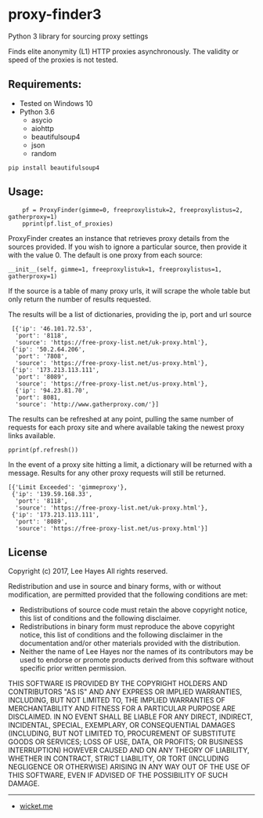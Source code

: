 # proxy-finder3
Python 3 library for sourcing proxy settings

Finds elite anonymity (L1) HTTP proxies asynchronously. The validity or speed of the proxies is not tested.
 

Requirements:
------
* Tested on Windows 10
* Python 3.6
  * asycio
  * aiohttp
  * beautifulsoup4
  * json
  * random

```
pip install beautifulsoup4
```

Usage:
------
```
    pf = ProxyFinder(gimme=0, freeproxylistuk=2, freeproxylistus=2, gatherproxy=1)
    pprint(pf.list_of_proxies)
```

ProxyFinder creates an instance that retrieves proxy details from the sources provided. If you wish to ignore a particular source, then provide it with the value 0.
The default is one proxy from each source:
```
__init__(self, gimme=1, freeproxylistuk=1, freeproxylistus=1, gatherproxy=1)
```

If the source is a table of many proxy urls, it will scrape the whole table but only return the number of results requested.

The results will be a list of dictionaries, providing the ip, port and url source

```
 [{'ip': '46.101.72.53',
  'port': '8118',
  'source': 'https://free-proxy-list.net/uk-proxy.html'},
 {'ip': '50.2.64.206',
  'port': '7808',
  'source': 'https://free-proxy-list.net/us-proxy.html'},
 {'ip': '173.213.113.111',
  'port': '8089',
  'source': 'https://free-proxy-list.net/us-proxy.html'},
  {'ip': '94.23.81.70',
  'port': 8081,
  'source': 'http://www.gatherproxy.com/'}]
```

The results can be refreshed at any point, pulling the same number of requests for each proxy site and where available taking the newest proxy links available.

```
pprint(pf.refresh())
```


In the event of a proxy site hitting a limit, a dictionary will be returned with a message. Results for any other proxy requests will still be returned.
```
[{'Limit Exceeded': 'gimmeproxy'},
 {'ip': '139.59.168.33',
  'port': '8118',
  'source': 'https://free-proxy-list.net/uk-proxy.html'},
 {'ip': '173.213.113.111',
  'port': '8089',
  'source': 'https://free-proxy-list.net/us-proxy.html'}]
```


License
-------

Copyright (c) 2017, Lee Hayes
All rights reserved.

Redistribution and use in source and binary forms, with or without
modification, are permitted provided that the following conditions are met:
* Redistributions of source code must retain the above copyright notice, this list of conditions and the following disclaimer.
* Redistributions in binary form must reproduce the above copyright notice, this list of conditions and the following disclaimer in the documentation and/or other materials provided with the distribution.
* Neither the name of Lee Hayes nor the names of its contributors may be used to endorse or promote products derived from this software without specific prior written permission.

THIS SOFTWARE IS PROVIDED BY THE COPYRIGHT HOLDERS AND CONTRIBUTORS "AS IS" AND
ANY EXPRESS OR IMPLIED WARRANTIES, INCLUDING, BUT NOT LIMITED TO, THE IMPLIED
WARRANTIES OF MERCHANTABILITY AND FITNESS FOR A PARTICULAR PURPOSE ARE
DISCLAIMED. IN NO EVENT SHALL <COPYRIGHT HOLDER> BE LIABLE FOR ANY
DIRECT, INDIRECT, INCIDENTAL, SPECIAL, EXEMPLARY, OR CONSEQUENTIAL DAMAGES
(INCLUDING, BUT NOT LIMITED TO, PROCUREMENT OF SUBSTITUTE GOODS OR SERVICES;
LOSS OF USE, DATA, OR PROFITS; OR BUSINESS INTERRUPTION) HOWEVER CAUSED AND
ON ANY THEORY OF LIABILITY, WHETHER IN CONTRACT, STRICT LIABILITY, OR TORT
(INCLUDING NEGLIGENCE OR OTHERWISE) ARISING IN ANY WAY OUT OF THE USE OF THIS
SOFTWARE, EVEN IF ADVISED OF THE POSSIBILITY OF SUCH DAMAGE.


***
* [wicket.me](http://wicket.me)
